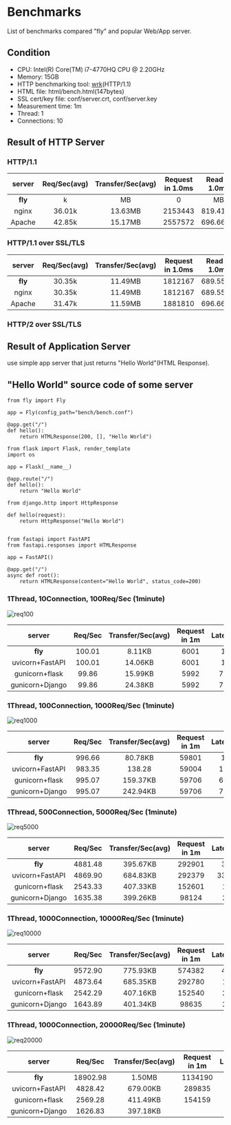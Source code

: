 
# Benchmarks

List of benchmarks compared "fly" and popular Web/App server.

## Condition

* CPU: Intel(R) Core(TM) i7-4770HQ CPU @ 2.20GHz
* Memory: 15GB
* HTTP benchmarking tool: [wrk](https://github.com/wg/wrk "github of wrk")(HTTP/1.1)
* HTML file: html/bench.html(147bytes)
* SSL cert/key file: conf/server.crt, conf/server.key
* Measurement time: 1m
* Thread: 1
* Connections: 10

## Result of HTTP Server

### HTTP/1.1

| server | Req/Sec(avg) | Transfer/Sec(avg) | Request in 1.0ms | Read in 1.0ms | Latency(avg) |
|:--------:|:---------:|:---------:|:---------:|:---------:|:---------:|
| **fly** | k | MB | 0 | MB | us |
| nginx | 36.01k | 13.63MB | 2153443 | 819.41MB | 277.44us |
| Apache | 42.85k | 15.17MB | 2557572 | 696.66MB | 405.36us |

### HTTP/1.1 over SSL/TLS

| server | Req/Sec(avg) | Transfer/Sec(avg) | Request in 1.0ms | Read in 1.0ms | Latency(avg) |
|:--------:|:---------:|:---------:|:---------:|:---------:|:---------:|
| **fly** | 30.35k | 11.49MB | 1812167 | 689.55MB | 329.63us |
| nginx | 30.35k | 11.49MB | 1812167 | 689.55MB | 329.63us |
| Apache | 31.47k | 11.59MB | 1881810 | 696.66MB | 405.36us |

### HTTP/2 over SSL/TLS

## Result of Application Server

use simple app server that just returns "Hello World"(HTML Response).

## "Hello World" source code of some server

```python: fly
from fly import Fly

app = Fly(config_path="bench/bench.conf")

@app.get("/")
def hello():
    return HTMLResponse(200, [], "Hello World")

```

```python: flask
from flask import Flask, render_template
import os

app = Flask(__name__)

@app.route("/")
def hello():
    return "Hello World"
```

```python: Django
from django.http import HttpResponse

def hello(request):
    return HttpResponse("Hello World")
```

```python: Django

from fastapi import FastAPI
from fastapi.responses import HTMLResponse

app = FastAPI()

@app.get("/")
async def root():
    return HTMLResponse(content="Hello World", status_code=200)

```

### 1Thread, 10Connection, 100Req/Sec (1minute)

![req100](https://raw.githubusercontent.com/tatsuya4649/fly/develop/bench/assert/req100.png)

| server | Req/Sec | Transfer/Sec(avg) | Request in 1m | Latency(avg) |
|:--------:|:---------:|:---------:|:---------:|:---------:|
| **fly** | 100.01 | 8.11KB | 6001 | 1.05ms |
| uvicorn+FastAPI | 100.01 | 14.06KB | 6001 | 1.95ms |
| gunicorn+flask | 99.86 | 15.99KB | 5992 | 71.62ms |
| gunicorn+Django | 99.86 | 24.38KB | 5992 | 74.07ms |

### 1Thread, 100Connection, 1000Req/Sec (1minute)

![req1000](https://raw.githubusercontent.com/tatsuya4649/fly/develop/bench/assert/req1000.png)

| server | Req/Sec | Transfer/Sec(avg) | Request in 1m | Latency(avg) |
|:--------:|:---------:|:---------:|:---------:|:---------:|
| **fly** | 996.66 | 80.78KB | 59801 | 1.18ms |
| uvicorn+FastAPI | 983.35 | 138.28| 59004 | 18.11ms |
| gunicorn+flask | 995.07 | 159.37KB | 59706 | 69.60ms |
| gunicorn+Django | 995.07 | 242.94KB | 59706 | 79.88ms |

### 1Thread, 500Connection, 5000Req/Sec (1minute)

![req5000](https://raw.githubusercontent.com/tatsuya4649/fly/develop/bench/assert/req5000.png)

| server | Req/Sec | Transfer/Sec(avg) | Request in 1m | Latency(avg) |
|:--------:|:---------:|:---------:|:---------:|:---------:|
| **fly** | 4881.48 | 395.67KB | 292901 | 3.31ms |
| uvicorn+FastAPI | 4869.90 | 684.83KB | 292379 | 333.22ms |
| gunicorn+flask | 2543.33 | 407.33KB | 152601 | 16.64s |
| gunicorn+Django | 1635.38 | 399.26KB | 98124 | 23.11s |

### 1Thread, 1000Connection, 10000Req/Sec (1minute)

![req10000](https://raw.githubusercontent.com/tatsuya4649/fly/develop/bench/assert/req10000.png)

| server | Req/Sec | Transfer/Sec(avg) | Request in 1m | Latency(avg) |
|:--------:|:---------:|:---------:|:---------:|:---------:|
| **fly** | 9572.90 | 775.93KB | 574382 | 4.80ms |
| uvicorn+FastAPI | 4873.64 | 685.35KB | 292780 | 15.19s |
| gunicorn+flask | 2542.29 | 407.16KB | 152540 | 25.40s  |
| gunicorn+Django | 1643.89 | 401.34KB | 98635 | 28.87s |

### 1Thread, 1000Connection, 20000Req/Sec (1minute)

![req20000](https://raw.githubusercontent.com/tatsuya4649/fly/develop/bench/assert/req20000.png)

| server | Req/Sec | Transfer/Sec(avg) | Request in 1m | Latency(avg) |
|:--------:|:---------:|:---------:|:---------:|:---------:|
| **fly** | 18902.98 | 1.50MB | 1134190 | 603.78ms |
| uvicorn+FastAPI | 4828.42 | 679.00KB | 289835 | 25.00s |
| gunicorn+flask | 2569.28 | 411.49KB | 154159 | 30.12s  |
| gunicorn+Django | 1626.83 | 397.18KB | | 31.88s |
